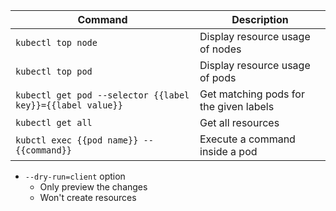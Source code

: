 | Command                                                    | Description                            |
|------------------------------------------------------------|----------------------------------------|
| `kubectl top node`                                         | Display resource usage of nodes        |
| `kubectl top pod`                                          | Display resource usage of pods         |
| `kubectl get pod --selector {{label key}}={{label value}}` | Get matching pods for the given labels |
| `kubectl get all`                                          | Get all resources                      |
| `kubctl exec {{pod name}} -- {{command}}`                  | Execute a command inside a pod         |

* `--dry-run=client` option
    * Only preview the changes
    * Won't create resources